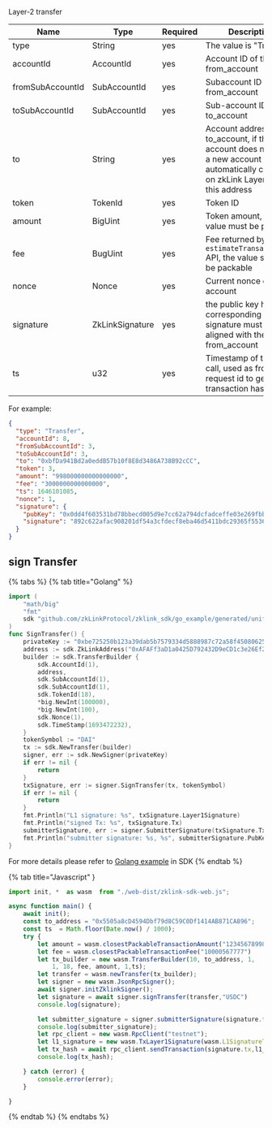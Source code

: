 Layer-2 transfer

| Name                                       | Type                               | Required                        | Description                                                                                                                                     |
|--------------------------------------------|------------------------------------|----------------------------------|-------------------------------------------------------------------------------------------------------------------------------------------------|
| type                                       | String                             | yes                              | The value is "Transfer"                                                                                                                         |
| accountId                                  | AccountId                          | yes                              | Account ID of the from_account                                                                                                                  |
| fromSubAccountId                           | SubAccountId                       | yes                              | Subaccount ID of the from_account                                                                                                               |
| toSubAccountId                             | SubAccountId                       | yes                              | Sub-account ID of the to_account                                                                                                                |
| to                                         | String                             | yes                              | Account address of the to_account, if the account does not exist, a new account will be automatically created on zkLink Layer2 for this address |
| token                                      | TokenId                            | yes                              | Token ID                                                                                                                                        |
| amount                                     | BigUint                            | yes                              | Token amount, the value must be packable                                                                                                        |
| fee                                        | BugUint                            | yes                              | Fee returned by <code>estimateTransactionFee</code> API, the value should be packable                                                           |
| nonce| Nonce | yes | Current nonce of the account                                                                                                                    |
|signature | ZkLinkSignature | yes | the public key hash corresponding to the signature must be aligned with the from_account|
| ts                                         | u32                                | yes                              | Timestamp of the API call, used as front-end request id to generate transaction hash                                                            |

For example:

```json
{
  "type": "Transfer",
  "accountId": 8,
  "fromSubAccountId": 3,
  "toSubAccountId": 3,
  "to": "0xbfDa941Bd2a0eddB57b10f8E8d3486A738B92cCC",
  "token": 3,
  "amount": "998000000000000000",
  "fee": "3000000000000000",
  "ts": 1646101085,
  "nonce": 1,
  "signature": {
    "pubKey": "0x0dd4f603531bd78bbecd005d9e7cc62a794dcfadceffe03e269fbb6b72e9c724",
    "signature": "892c622afac908201df54a3cfdecf8eba46d5411bdc29365f5536f024c195f2893d6313a6371fe1659830e2560c1eaedbafcc835837593d017cd557074f0bb03"
  }
}
```

## sign Transfer
{% tabs %}
{% tab title="Golang" %}
```go
import (
	"math/big"
	"fmt"
	sdk "github.com/zkLinkProtocol/zklink_sdk/go_example/generated/uniffi/zklink_sdk"
)
func SignTransfer() {
    privateKey := "0xbe725250b123a39dab5b7579334d5888987c72a58f4508062545fe6e08ca94f4"
    address := sdk.ZkLinkAddress("0xAFAFf3aD1a0425D792432D9eCD1c3e26Ef2C42E9")
    builder := sdk.TransferBuilder {
        sdk.AccountId(1),
        address,
        sdk.SubAccountId(1),
        sdk.SubAccountId(1),
        sdk.TokenId(18),
        *big.NewInt(100000),
        *big.NewInt(100),
        sdk.Nonce(1),
        sdk.TimeStamp(1693472232),
    }
    tokenSymbol := "DAI"
    tx := sdk.NewTransfer(builder)
    signer, err := sdk.NewSigner(privateKey)
    if err != nil {
        return
    }
    txSignature, err := signer.SignTransfer(tx, tokenSymbol)
    if err != nil {
        return
    }
    fmt.Println("L1 signature: %s", txSignature.Layer1Signature)
    fmt.Println("signed Tx: %s", txSignature.Tx)
    submitterSignature, err := signer.SubmitterSignature(txSignature.Tx)
    fmt.Println("submitter signature: %s, %s", submitterSignature.PubKey, submitterSignature.Signature)
}
```
For more details please refer to [Golang example](https://github.com/zkLinkProtocol/zklink_sdk/tree/main/examples/Golang) in SDK
{% endtab %}

{% tab title="Javascript" }

```javascript
import init, *  as wasm  from "./web-dist/zklink-sdk-web.js";

async function main() {
    await init();
    const to_address = "0x5505a8cD4594Dbf79d8C59C0Df1414AB871CA896";
    const ts  = Math.floor(Date.now() / 1000);
    try {
        let amount = wasm.closestPackableTransactionAmount("1234567899808787");
        let fee = wasm.closestPackableTransactionFee("10000567777")
        let tx_builder = new wasm.TransferBuilder(10, to_address, 1,
            1, 18, fee, amount, 1,ts);
        let transfer = wasm.newTransfer(tx_builder);
        let signer = new wasm.JsonRpcSigner();
        await signer.initZklinkSigner();
        let signature = await signer.signTransfer(transfer,"USDC")
        console.log(signature);

        let submitter_signature = signer.submitterSignature(signature.tx);
        console.log(submitter_signature);
        let rpc_client = new wasm.RpcClient("testnet");
        let l1_signature = new wasm.TxLayer1Signature(wasm.L1SignatureType.Eth,signature.eth_signature);
        let tx_hash = await rpc_client.sendTransaction(signature.tx,l1_signature,submitter_signature);
        console.log(tx_hash);

    } catch (error) {
        console.error(error);
    }

}
```
{% endtab %}
{% endtabs %}


